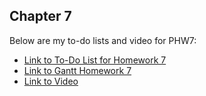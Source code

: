 ## Chapter 7
Below are my to-do lists and video for PHW7:
* [Link to To-Do List for Homework 7](https://cuny-my.sharepoint.com/:x:/g/personal/heidi_lunavicuna21_qmail_cuny_edu/EfdKVL2-kblJqzK72GZSVmcBfZ52y_UKMvidY1UcjacLEA?e=N1dReq)
* [Link to Gantt Homework 7](https://cuny-my.sharepoint.com/:x:/g/personal/heidi_lunavicuna21_qmail_cuny_edu/EbtUFRneT-NDhXl4F6_yrXQBoVyNF7wAH9LJxI9Ze2VSyQ?e=tMRaLS)
* [Link to Video](https://www.dropbox.com/scl/fi/tlpsc508eizcr4ygivox0/chap7.mov?rlkey=z3mbvpwxi1iodq45n02ihwapm&st=hwqfi2ch&dl=0)

